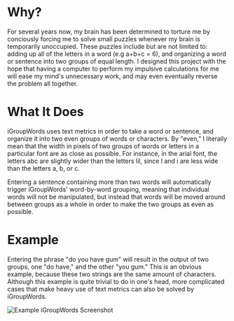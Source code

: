 Why?
====

For several years now, my brain has been determined to torture me by conciously forcing me to solve small puzzles whenever my brain is temporarily unoccupied. These puzzles include but are not limited to: adding up all of the letters in a word (e.g a+b+c = 6), and organizing a word or sentence into two groups of equal length. I designed this project with the hope that having a computer to perform my impulsive calculations for me will ease my mind's unnecessary work, and may even eventually reverse the problem all together.

What It Does
============

iGroupWords uses text metrics in order to take a word or sentence, and organize it into two even groups of words or characters. By "even," I literally mean that the width in pixels of two groups of words or letters in a particular font are as close as possible. For instance, in the arial font, the letters abc are slightly wider than the letters lil, since l and i are less wide than the letters a, b, or c.

Entering a sentence containing more than two words will automatically trigger iGroupWords' word-by-word grouping, meaning that individual words will not be manipulated, but instead that words will be moved around between groups as a whole in order to make the two groups as even as possible.

Example
=======

Entering the phrase "do you have gum" will result in the output of two groups, one "do have," and the other "you gum." This is an obvious example, because these two strings are the same amount of characters. Although this example is quite trivial to do in one's head, more complicated cases that make heavy use of text metrics can also be solved by iGroupWords.

![Example iGroupWords Screenshot](https://github.com/unixpickle/iGroupWords/raw/master/Example.png)

